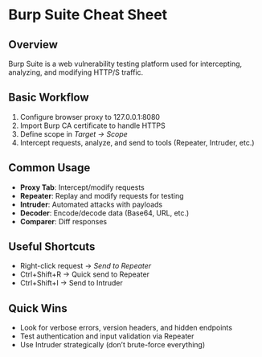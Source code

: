 # Burp Suite Cheat Sheet

## Overview
Burp Suite is a web vulnerability testing platform used for intercepting, analyzing, and modifying HTTP/S traffic.

## Basic Workflow
1. Configure browser proxy to 127.0.0.1:8080
2. Import Burp CA certificate to handle HTTPS
3. Define scope in *Target → Scope*
4. Intercept requests, analyze, and send to tools (Repeater, Intruder, etc.)

## Common Usage
- **Proxy Tab**: Intercept/modify requests
- **Repeater**: Replay and modify requests for testing
- **Intruder**: Automated attacks with payloads
- **Decoder**: Encode/decode data (Base64, URL, etc.)
- **Comparer**: Diff responses

## Useful Shortcuts
- Right-click request → *Send to Repeater*
- Ctrl+Shift+R → Quick send to Repeater
- Ctrl+Shift+I → Send to Intruder

## Quick Wins
- Look for verbose errors, version headers, and hidden endpoints
- Test authentication and input validation via Repeater
- Use Intruder strategically (don’t brute-force everything)

